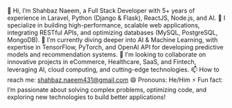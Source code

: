👋 Hi, I’m Shahbaz Naeem, a Full Stack Developer with 5+ years of experience in Laravel, Python (Django & Flask), ReactJS, Node.js, and AI.
🚀 I specialize in building high-performance, scalable web applications, integrating RESTful APIs, and optimizing databases (MySQL, PostgreSQL, MongoDB).
🌱 I’m currently diving deeper into AI & Machine Learning, with expertise in TensorFlow, PyTorch, and OpenAI API for developing predictive models and recommendation systems.
💞️ I’m looking to collaborate on innovative projects in eCommerce, Healthcare, SaaS, and Fintech, leveraging AI, cloud computing, and cutting-edge technologies.
📫 How to reach me: shahbaz.naeem431@gmail.com
😄 Pronouns: He/Him
⚡ Fun fact: I’m passionate about solving complex problems, optimizing code, and exploring new technologies to build better applications!




<!---
shahbazkhan0621/shahbazkhan0621 is a ✨ special ✨ repository because its `README.md` (this file) appears on your GitHub profile.
You can click the Preview link to take a look at your changes.
--->
